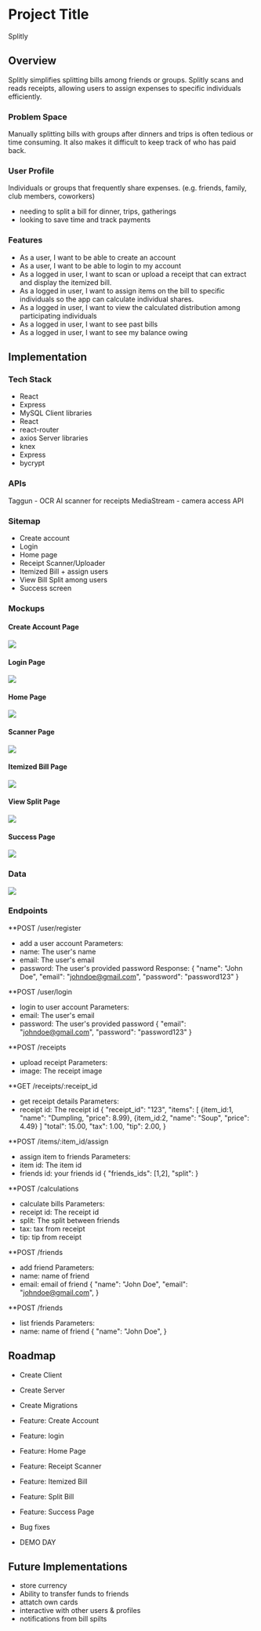 # Project Title

Splitly

## Overview

Splitly simplifies splitting bills among friends or groups. Splitly scans and reads receipts, allowing users to assign expenses to specific individuals efficiently.

### Problem Space

Manually splitting bills with groups after dinners and trips is often tedious or time consuming. It also makes it difficult to keep track of who has paid back.

### User Profile

Individuals or groups that frequently share expenses. (e.g. friends, family, club members, coworkers)

- needing to split a bill for dinner, trips, gatherings
- looking to save time and track payments

### Features

- As a user, I want to be able to create an account
- As a user, I want to be able to login to my account
- As a logged in user, I want to scan or upload a receipt that can extract and display the itemized bill.
- As a logged in user, I want to assign items on the bill to specific individuals so the app can calculate individual shares.
- As a logged in user, I want to view the calculated distribution among participating individuals
- As a logged in user, I want to see past bills
- As a logged in user, I want to see my balance owing

## Implementation

### Tech Stack

- React
- Express
- MySQL
  Client libraries
- React
- react-router
- axios
  Server libraries
- knex
- Express
- bycrypt

### APIs

Taggun - OCR AI scanner for receipts
MediaStream - camera access API

### Sitemap

- Create account
- Login
- Home page
- Receipt Scanner/Uploader
- Itemized Bill + assign users
- View Bill Split among users
- Success screen

### Mockups

#### Create Account Page

![](capstone-proposal/create-account.png)

#### Login Page

![](capstone-proposal/login.png)

#### Home Page

![](capstone-proposal/home.png)

#### Scanner Page

![](capstone-proposal/scanner.png)

#### Itemized Bill Page

![](capstone-proposal/itemized-bill.png)

#### View Split Page

![](capstone-proposal/view-split.png)

#### Success Page

![](capstone-proposal/success.png)

### Data

![](capstone-proposal/sql-diagram.png)

### Endpoints

\*\*POST /user/register

- add a user account
  Parameters:
- name: The user's name
- email: The user's email
- password: The user's provided password
  Response:
  {
  "name": "John Doe",
  "email": "johndoe@gmail.com",
  "password": "password123"
  }

\*\*POST /user/login

- login to user account
  Parameters:
- email: The user's email
- password: The user's provided password
  {
  "email": "johndoe@gmail.com",
  "password": "password123"
  }

\*\*POST /receipts

- upload receipt
  Parameters:
- image: The receipt image

\*\*GET /receipts/:receipt_id

- get receipt details
  Parameters:
- receipt id: The receipt id
  {
  "receipt_id": "123",
  "items":
  [
  {item_id:1, "name": "Dumpling, "price": 8.99},
  {item_id:2, "name": "Soup", "price": 4.49}
  ]
  "total": 15.00,
  "tax": 1.00,
  "tip": 2.00,
  }

\*\*POST /items/:item_id/assign

- assign item to friends
  Parameters:
- item id: The item id
- friends id: your friends id
  {
  "friends_ids": [1,2],
  "split":
  }

\*\*POST /calculations

- calculate bills
  Parameters:
- receipt id: The receipt id
- split: The split between friends
- tax: tax from receipt
- tip: tip from receipt

\*\*POST /friends

- add friend
  Parameters:
- name: name of friend
- email: email of friend
  {
  "name": "John Doe",
  "email": "johndoe@gmail.com",
  }

\*\*POST /friends

- list friends
  Parameters:
- name: name of friend
  {
  "name": "John Doe",
  }

## Roadmap

- Create Client

- Create Server

- Create Migrations

- Feature: Create Account

- Feature: login

- Feature: Home Page

- Feature: Receipt Scanner

- Feature: Itemized Bill

- Feature: Split Bill

- Feature: Success Page

- Bug fixes

- DEMO DAY

## Future Implementations

- store currency
- Ability to transfer funds to friends
- attatch own cards
- interactive with other users & profiles
- notifications from bill spilts
